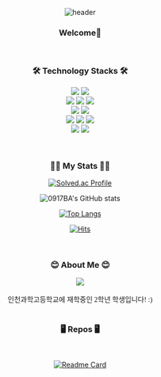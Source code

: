 <div align="center">
  
![header](https://capsule-render.vercel.app/api?type=waving&fontColor=ffffff&color=0:43C6AC,100:191654&text=Welcome%20to%200917BA's%20GitHub%20👋&animation=twinkling&fontSize=35&fontAlignY=40&fontAlign=65&height=250)

<h3 align="center"><b>Welcome👋</b></h3>
<br />
<h3 align="center"><b>🛠️ Technology Stacks 🛠️</b></h3>
<p align="center">
  <img src="https://img.shields.io/badge/c++-%2300599C.svg?style=for-the-badge&logo=c%2B%2B&logoColor=white" />
  <img src="https://img.shields.io/badge/python-3670A0?style=for-the-badge&logo=python&logoColor=ffdd54" />
  <br />
  <img src="https://img.shields.io/badge/html5-%23E34F26.svg?style=for-the-badge&logo=html5&logoColor=white" />
  <img src="https://img.shields.io/badge/css3-%231572B6.svg?style=for-the-badge&logo=css3&logoColor=white" />
  <img src="https://img.shields.io/badge/javascript-F7DF1E?style=for-the-badge&logo=javascript&logoColor=black"> 
  <br />
  <img src="https://img.shields.io/badge/react-%2361DAFB.svg?style=for-the-badge&logo=react&logoColor=%2320232a" />
  <img src="https://img.shields.io/badge/node.js-6DA55F?style=for-the-badge&logo=node.js&logoColor=white" />
  <br />
  <img src="https://img.shields.io/badge/express.js-%23404d59.svg?style=for-the-badge&logo=express&logoColor=%2361DAFB" />
  <img src="https://img.shields.io/badge/flask-%23000.svg?style=for-the-badge&logo=flask&logoColor=white" />
  <img src="https://img.shields.io/badge/mysql-4479A1?style=for-the-badge&logo=mysql&logoColor=white"> 
  <br />
  <img src="https://img.shields.io/badge/git-%23F05033.svg?style=for-the-badge&logo=git&logoColor=white" />
  <img src="https://img.shields.io/badge/github-%23121011.svg?style=for-the-badge&logo=github&logoColor=white" />
</p>
<br />
<h3 align="center"><b>👨‍💻 My Stats 👨‍💻</b></h3>
  
[![Solved.ac Profile](http://mazassumnida.wtf/api/v2/generate_badge?boj=0917ba)](https://solved.ac/0917ba/)

![0917BA's GitHub stats](https://github-readme-stats.vercel.app/api?username=0917ba&show_icons=true&theme=transparnet)
  
[![Top Langs](https://github-readme-stats.vercel.app/api/top-langs/?username=0917ba)](https://github.com/0917ba/github-readme-stats)
  
[![Hits](https://hits.seeyoufarm.com/api/count/incr/badge.svg?url=https%3A%2F%2Fgithub.com%2F0917ba&count_bg=%23EDEDED&title_bg=%2343C6AC&icon=github.svg&icon_color=%23E7E7E7&title=visits&edge_flat=false)](https://hits.seeyoufarm.com)
  
<br />
<h3 align="center"><b>😊 About Me 😊</b></h3>
<a href="https://blog.naver.com/0917ba"><img src="https://img.shields.io/badge/Naver-03C75A?style=for-the-badge&logo=Naver&logoColor=white"></a>
<br /><br />
  <span style="font-family:NanumSquare;">인천과학고등학교에 재학중인 2학년 학생입니다! :)</span>
<br /><br />
  
<h3 align="center"><b>🖥️ Repos 🖥️</b></h3>
<br />
  
[![Readme Card](https://github-readme-stats.vercel.app/api/pin/?username=0917ba&repo=ISHS-Munshulang)](https://github.com/0917ba/ISHS-Munshulang)

</div>
